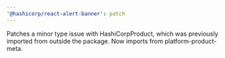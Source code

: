 ```yaml
---
'@hashicorp/react-alert-banner': patch
---
```


Patches a minor type issue with HashiCorpProduct, which was previously imported from outside the package. Now imports from platform-product-meta.
